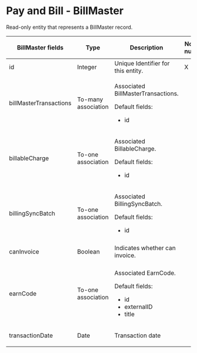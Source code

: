 # Pay and Bill - BillMaster

Read-only entity that represents a BillMaster record.

<table>
<colgroup>
<col width="20%" />
<col width="20%" />
<col width="20%" />
<col width="20%" />
<col width="20%" />
</colgroup>
<thead>
<tr class="header">
<th><p>BillMaster fields</p></th>
<th>Type</th>
<th>Description</th>
<th>Not null</th>
<th>Read-only</th>
</tr>
</thead>
<tbody>
<tr class="odd">
<td>id</td>
<td>Integer</td>
<td>Unique Identifier for this entity.</td>
<td>X</td>
<td>X</td>
</tr>
<tr class="even">
<td>billMasterTransactions</td>
<td>To-many association</td>
<td><p>Associated BillMasterTransactions.</p>
<p>Default fields:</p>
<ul>
<li>id</li>
</ul></td>
<td> </td>
<td>X</td>
</tr>
<tr class="odd">
<td>billableCharge</td>
<td>To-one association</td>
<td><p>Associated BillableCharge.</p>
<p>Default fields:</p>
<ul>
<li>id</li>
</ul></td>
<td> </td>
<td>X</td>
</tr>
<tr class="even">
<td>billingSyncBatch</td>
<td>To-one association</td>
<td><p>Associated BillingSyncBatch.</p>
<p>Default fields:</p>
<ul>
<li>id</li>
</ul></td>
<td> </td>
<td>X</td>
</tr>
<tr class="odd">
<td>canInvoice</td>
<td>Boolean</td>
<td>Indicates whether can invoice.</td>
<td> </td>
<td><p>X</p></td>
</tr>
<tr class="even">
<td>earnCode</td>
<td>To-one association</td>
<td><p>Associated EarnCode.</p>
<p>Default fields:</p>
<ul>
<li>id</li>
<li>externalID</li>
<li>title</li>
</ul></td>
<td> </td>
<td>X</td>
</tr>
<tr class="odd">
<td>transactionDate</td>
<td><p>Date</p></td>
<td><p>Transaction date</p></td>
<td> </td>
<td>X</td>
</tr>
</tbody>
</table>


